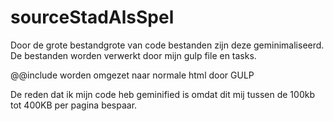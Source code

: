 # sourceStadAlsSpel
Door de grote bestandgrote van code bestanden zijn deze geminimaliseerd. De bestanden worden verwerkt door mijn gulp file en tasks.

@@include worden omgezet naar normale html door GULP

De reden dat ik mijn code heb geminified is omdat dit mij tussen de 100kb tot 400KB per pagina bespaar.
